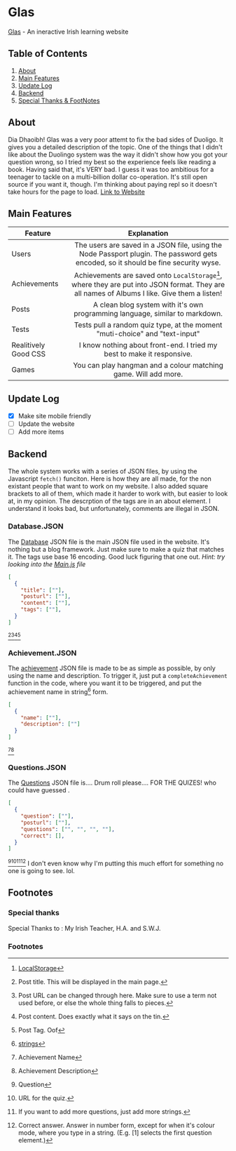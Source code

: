 # Glas

[Glas](https://glas.low-fat-lard.repl.co) - An ineractive Irish learning website
## Table of Contents
1. [About](#about)
2. [Main Features](#main-features)
3. [Update Log](#update-log)
4. [Backend](#backend)
5. [Special Thanks & FootNotes](#footnotes)

## About
Dia Dhaoibh! Glas was a very poor attemt to fix the bad sides of Duoligo. It gives you a detailed description of the topic. One of the things that I didn't like about the Duolingo system was the way it didn't show how you got your question wrong, so I tried my best so the experience feels like reading a book. Having said that, it's VERY bad. I guess it was too ambitious for a teenager to tackle on a multi-billion dollar co-operation. It's still open source if you want it, though. I'm thinking about paying repl so it doesn't take hours for the page to load. [Link to Website](https://glas.low-fat-lard.repl.co)

## Main Features
|Feature|Explanation
| ------------- |:-------------:|
| Users |The users are saved in a JSON file, using the Node Passport plugin. The password gets encoded, so it should be fine security wyse.|
| Achievements | Achievements are saved onto `LocalStorage`[^1], where they are put into JSON format. They are all names of Albums I like. Give them a listen!|
| Posts | A clean blog system with it's own programming language, similar to markdown.|
| Tests | Tests pull a random quiz type, at the moment "muti-choice" and "text-input"|
| Realitively Good CSS | I know nothing about front-end. I tried my best to make it responsive.|
| Games | You can play hangman and a colour matching game. Will add more.|

## Update Log
- [x] Make site mobile friendly
- [ ] Update the website
- [ ] Add more items

## Backend
The whole system works with a series of JSON files, by using the Javascript `fetch()` funciton. Here is how they are all made, for the non existant people that want to work on my website. I also added square brackets to all of them, which made it harder to work with, but easier to look at, in my opinion. The descrption of the tags are in an about element. I understand it looks bad, but unfortunately, comments are illegal in JSON. 

### Database.JSON
The [Database](https://github.com/Low-Fat-Lard/Glas/blob/main/public/json/database.json) JSON file is the main JSON file used in the website. It's nothing but a blog framework. Just make sure to make a quiz that matches it. The tags use base 16 encoding. Good luck figuring that one out. *Hint: try looking into the [Main.js](https://github.com/Low-Fat-Lard/Glas/blob/main/public/js/main.js) file*
```json
[
  {
    "title": [""],
    "posturl": [""],
    "content": [""],
    "tags": [""],
  }
]
```
[^2][^3][^4][^5]
### Achievement.JSON
The [achievement](https://github.com/Low-Fat-Lard/Glas/blob/main/public/json/achievements.json) JSON file is made to be as simple as possible, by only using the name and description. To trigger it, just put a `completeAchievement` function in the code, where you want it to be triggered, and put the achievement name in string[^12] form.
```json
[
  {
    "name": [""],
    "description": [""]
  }
]
```
[^6][^7]
### Questions.JSON
The [Questions](https://github.com/Low-Fat-Lard/Glas/blob/main/public/json/questions.json) JSON file is.... Drum roll please.... FOR THE QUIZES! who could have guessed . 
```json
[
  {
    "question": [""],
    "posturl": [""],
    "questions": ["", "", "", ""],
    "correct": [],
  }
]
```
[^8][^9][^10][^11]
I don't even know why I'm putting this much effort for something no one is going to see. lol.

## Footnotes
### Special thanks
Special Thanks to : My Irish Teacher, H.A. and S.W.J.
### Footnotes
[^1]: [LocalStorage](https://www.w3schools.com/html/html5_webstorage.asp)
[^2]: Post title. This will be displayed in the main page.
[^3]: Post URL can be changed through here. Make sure to use a term not used before, or else the whole thing falls to pieces.
[^4]: Post content. Does exactly what it says on the tin.
[^5]: Post Tag. Oof
[^6]: Achievement Name
[^7]: Achievement Description
[^8]: Question
[^9]: URL for the quiz.
[^10]: If you want to add more questions, just add more strings.
[^11]: Correct answer. Answer in number form, except for when it's colour mode, where you type in a string. (E.g. [1] selects the first question element.)
[^12]: [strings](https://www.w3schools.com/js/js_string_methods.asp)

